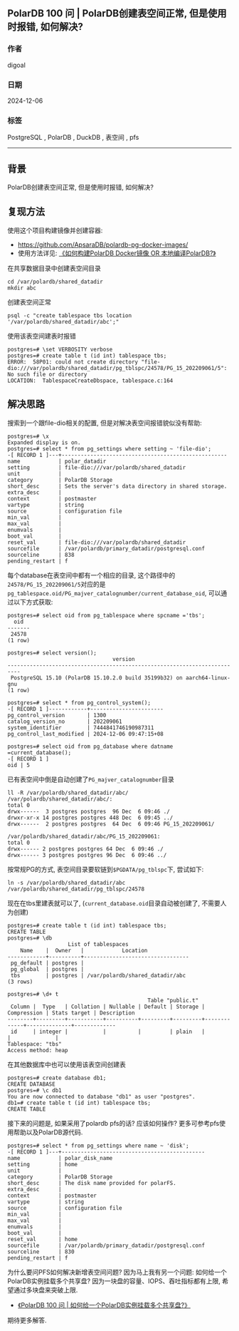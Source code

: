 ## PolarDB 100 问 | PolarDB创建表空间正常, 但是使用时报错, 如何解决?    
    
### 作者    
digoal    
    
### 日期    
2024-12-06    
    
### 标签    
PostgreSQL , PolarDB , DuckDB , 表空间 , pfs  
    
----    
    
## 背景    
PolarDB创建表空间正常, 但是使用时报错, 如何解决?   
  
## 复现方法
  
使用这个项目构建镜像并创建容器:   
- https://github.com/ApsaraDB/polardb-pg-docker-images/   
- 使用方法详见: [《如何构建PolarDB Docker镜像 OR 本地编译PolarDB?》](../202412/20241205_02.md)    
  
在共享数据目录中创建表空间目录   
```  
cd /var/polardb/shared_datadir  
mkdir abc  
```  
  
创建表空间正常  
```  
psql -c "create tablespace tbs location '/var/polardb/shared_datadir/abc';"  
```  
  
使用该表空间建表时报错   
```  
postgres=# \set VERBOSITY verbose  
postgres=# create table t (id int) tablespace tbs;   
ERROR:  58P01: could not create directory "file-dio:///var/polardb/shared_datadir/pg_tblspc/24578/PG_15_202209061/5": No such file or directory  
LOCATION:  TablespaceCreateDbspace, tablespace.c:164  
```  
   
## 解决思路
搜索到一个跟file-dio相关的配置, 但是对解决表空间报错貌似没有帮助:     
```  
postgres=# \x  
Expanded display is on.  
postgres=# select * from pg_settings where setting ~ 'file-dio';  
-[ RECORD 1 ]---+----------------------------------------------------  
name            | polar_datadir  
setting         | file-dio:///var/polardb/shared_datadir  
unit            |   
category        | PolarDB Storage  
short_desc      | Sets the server's data directory in shared storage.  
extra_desc      |   
context         | postmaster  
vartype         | string  
source          | configuration file  
min_val         |   
max_val         |   
enumvals        |   
boot_val        |   
reset_val       | file-dio:///var/polardb/shared_datadir  
sourcefile      | /var/polardb/primary_datadir/postgresql.conf  
sourceline      | 838  
pending_restart | f  
```  
  
每个database在表空间中都有一个相应的目录, 这个路径中的`24578/PG_15_202209061/5`对应的是`pg_tablespace.oid/PG_majver_catalognumber/current_database_oid`, 可以通过以下方式获取:   
```  
postgres=# select oid from pg_tablespace where spcname ='tbs';  
  oid    
-------  
 24578  
(1 row)  
  
postgres=# select version();  
                                 version                                    
--------------------------------------------------------------------------  
 PostgreSQL 15.10 (PolarDB 15.10.2.0 build 35199b32) on aarch64-linux-gnu  
(1 row)  
  
postgres=# select * from pg_control_system();  
-[ RECORD 1 ]------------+-----------------------  
pg_control_version       | 1300  
catalog_version_no       | 202209061  
system_identifier        | 7444841746190987311  
pg_control_last_modified | 2024-12-06 09:47:15+08  
  
postgres=# select oid from pg_database where datname =current_database();  
-[ RECORD 1 ]  
oid | 5  
```  
  
已有表空间中倒是自动创建了`PG_majver_catalognumber`目录  
```  
ll -R /var/polardb/shared_datadir/abc/  
/var/polardb/shared_datadir/abc/:  
total 0  
drwx------  3 postgres postgres  96 Dec  6 09:46 ./  
drwxr-xr-x 14 postgres postgres 448 Dec  6 09:45 ../  
drwx------  2 postgres postgres  64 Dec  6 09:46 PG_15_202209061/  
  
/var/polardb/shared_datadir/abc/PG_15_202209061:  
total 0  
drwx------ 2 postgres postgres 64 Dec  6 09:46 ./  
drwx------ 3 postgres postgres 96 Dec  6 09:46 ../  
```  
  
按常规PG的方式, 表空间目录要软链到`$PGDATA/pg_tblspc`下, 尝试如下:   
```  
ln -s /var/polardb/shared_datadir/abc /var/polardb/shared_datadir/pg_tblspc/24578  
```  
  
现在在tbs里建表就可以了, (`current_database.oid`目录自动被创建了, 不需要人为创建)   
```  
postgres=# create table t (id int) tablespace tbs;   
CREATE TABLE  
postgres=# \db  
                   List of tablespaces  
    Name    |  Owner   |            Location               
------------+----------+---------------------------------  
 pg_default | postgres |   
 pg_global  | postgres |   
 tbs        | postgres | /var/polardb/shared_datadir/abc  
(3 rows)  
  
postgres=# \d+ t  
                                            Table "public.t"  
 Column |  Type   | Collation | Nullable | Default | Storage | Compression | Stats target | Description   
--------+---------+-----------+----------+---------+---------+-------------+--------------+-------------  
 id     | integer |           |          |         | plain   |             |              |   
Tablespace: "tbs"  
Access method: heap  
```  
  
在其他数据库中也可以使用该表空间创建表  
```  
postgres=# create database db1;  
CREATE DATABASE  
postgres=# \c db1  
You are now connected to database "db1" as user "postgres".  
db1=# create table t (id int) tablespace tbs;   
CREATE TABLE  
```  
  
接下来的问题是, 如果采用了polardb pfs的话? 应该如何操作? 更多可参考pfs使用帮助以及PolarDB源代码.     
```  
postgres=# select * from pg_settings where name ~ 'disk';  
-[ RECORD 1 ]---+---------------------------------------------  
name            | polar_disk_name  
setting         | home  
unit            |   
category        | PolarDB Storage  
short_desc      | The disk name provided for polarFS.  
extra_desc      |   
context         | postmaster  
vartype         | string  
source          | configuration file  
min_val         |   
max_val         |   
enumvals        |   
boot_val        |   
reset_val       | home  
sourcefile      | /var/polardb/primary_datadir/postgresql.conf  
sourceline      | 830  
pending_restart | f  
```  
    
为什么要问PFS如何解决新增表空间问题? 因为马上我有另一个问题: 如何给一个PolarDB实例挂载多个共享盘? 因为一块盘的容量、IOPS、吞吐指标都有上限, 希望通过多块盘来突破上限.   
- [《PolarDB 100 问 | 如何给一个PolarDB实例挂载多个共享盘?》](../202412/20241206_02.md)  
  
期待更多解答.     
    
